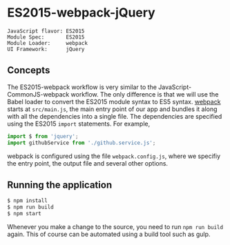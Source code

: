 ES2015-webpack-jQuery
=====================
```
JavaScript flavor: ES2015
Module Spec:       ES2015
Module Loader:     webpack
UI Framework:      jQuery
```

Concepts
--------
The ES2015-webpack workflow is very similar to the JavaScript-CommonJS-webpack workflow. The only difference is that we will use the Babel loader to convert the ES2015 module syntax to ES5 syntax. [webpack](http://webpack.github.io/) starts at `src/main.js`, the main entry point of our app and bundles it along with all the dependencies into a single file. The dependencies are specified using the ES2015 `import` statements. For example,

```javascript
import $ from 'jquery';
import githubService from './github.service.js';
```

webpack is configured using the file `webpack.config.js`, where we specifiy the entry point, the output file and several other options.

Running the application
-----------------------
```bash
$ npm install
$ npm run build
$ npm start
```

Whenever you make a change to the source, you need to run `npm run build` again. This of course can be automated using a build tool such as gulp.
